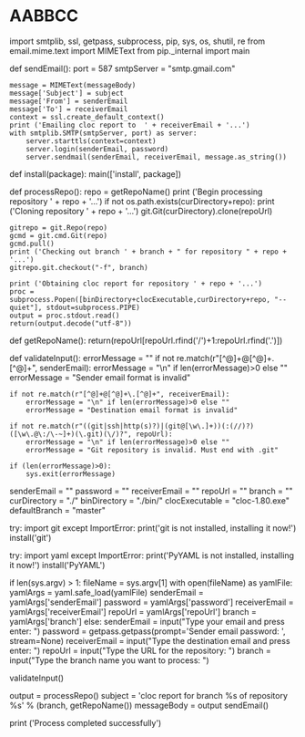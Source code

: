 # AABBCC
import smtplib, ssl, getpass, subprocess, pip, sys, os, shutil, re
from email.mime.text import MIMEText
from pip._internal import main

def sendEmail():
	port = 587
	smtpServer = "smtp.gmail.com"

	message = MIMEText(messageBody)
	message['Subject'] = subject
	message['From'] = senderEmail
	message['To'] = receiverEmail
	context = ssl.create_default_context()
	print ('Emailing cloc report to  ' + receiverEmail + '...')
	with smtplib.SMTP(smtpServer, port) as server:
		server.starttls(context=context)
		server.login(senderEmail, password)
		server.sendmail(senderEmail, receiverEmail, message.as_string())

def install(package):
	main(['install', package])

def processRepo():
	repo = getRepoName()
	print ('Begin processing repository ' + repo + '...')
	if not os.path.exists(curDirectory+repo):
		print ('Cloning repository ' + repo + '...')
		git.Git(curDirectory).clone(repoUrl)

	gitrepo = git.Repo(repo)
	gcmd = git.cmd.Git(repo)
	gcmd.pull()
	print ('Checking out branch ' + branch + " for repository " + repo + '...')
	gitrepo.git.checkout("-f", branch)

	print ('Obtaining cloc report for repository ' + repo + '...')
	proc = subprocess.Popen([binDirectory+clocExecutable,curDirectory+repo, "--quiet"], stdout=subprocess.PIPE)
	output = proc.stdout.read()
	return(output.decode("utf-8"))

def getRepoName():
	return(repoUrl[repoUrl.rfind('/')+1:repoUrl.rfind('.')])

def validateInput():
	errorMessage = ""
	if not re.match(r"[^@]+@[^@]+\.[^@]+", senderEmail):
		errorMessage = "\n" if len(errorMessage)>0 else ""
		errorMessage = "Sender email format is invalid"

	if not re.match(r"[^@]+@[^@]+\.[^@]+", receiverEmail):
		errorMessage = "\n" if len(errorMessage)>0 else ""
		errorMessage = "Destination email format is invalid"

	if not re.match(r"((git|ssh|http(s)?)|(git@[\w\.]+))(:(//)?)([\w\.@\:/\-~]+)(\.git)(\/)?", repoUrl):	
		errorMessage = "\n" if len(errorMessage)>0 else ""
		errorMessage = "Git repository is invalid. Must end with .git"

	if (len(errorMessage)>0):
		sys.exit(errorMessage)

senderEmail = ""
password = ""
receiverEmail = ""
repoUrl = ""
branch = ""
curDirectory = "./"
binDirectory = "./bin/"
clocExecutable = "cloc-1.80.exe"
defaultBranch = "master"

try:
	import git
except ImportError:
	print('git is not installed, installing it now!')
	install('git')

try:
	import yaml
except ImportError:
	print('PyYAML is not installed, installing it now!')
	install('PyYAML')

if len(sys.argv) > 1:
	fileName = sys.argv[1]
	with open(fileName) as yamlFile:
		yamlArgs = yaml.safe_load(yamlFile)
		senderEmail = yamlArgs['senderEmail']
		password = yamlArgs['password']
		receiverEmail = yamlArgs['receiverEmail']
		repoUrl = yamlArgs['repoUrl']
		branch = yamlArgs['branch']
else:
	senderEmail = input("Type your email and press enter: ")
	password = getpass.getpass(prompt='Sender email password: ', stream=None)
	receiverEmail = input("Type the destination email and press enter: ")
	repoUrl = input("Type the URL for the repository: ")
	branch = input("Type the branch name you want to process: ")

validateInput()	

output = processRepo()
subject = 'cloc report for branch %s of repository %s' % (branch, getRepoName())
messageBody = output
sendEmail()

print ('Process completed successfully')
